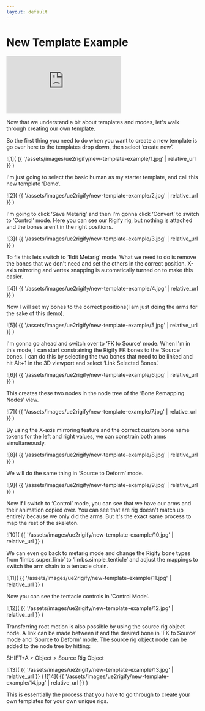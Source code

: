 ```yaml
---
layout: default
---
```


# New Template Example

<iframe src="https://www.youtube.com/embed/F9cTXzO8wq0" frameborder="0" allow="accelerometer; autoplay; clipboard-write; encrypted-media; gyroscope; picture-in-picture" allowfullscreen></iframe>


Now that we understand a bit about templates and modes, let's walk through creating our own template.

So the first thing you need to do when you want to create a new template is go over here to the templates drop down, then select ‘create new’.

![1]( {{ '/assets/images/ue2rigify/new-template-example/1.jpg' | relative_url }} )

I'm just going to select the basic human as my starter template, and call this new template ‘Demo’.

![2]( {{ '/assets/images/ue2rigify/new-template-example/2.jpg' | relative_url }} )

I'm going to click ‘Save Metarig’ and then I'm gonna click ‘Convert’ to switch to ‘Control’ mode. Here you can see our Rigify rig, but nothing is attached and the bones aren’t in the right positions.

![3]( {{ '/assets/images/ue2rigify/new-template-example/3.jpg' | relative_url }} )

To fix this lets switch to ‘Edit Metarig’ mode.  What we need to do is remove the bones that we don't need and set the others in the correct position. X-axis mirroring and vertex snapping is automatically turned on to make this easier.

![4]( {{ '/assets/images/ue2rigify/new-template-example/4.jpg' | relative_url }} )

Now I will set my bones to the correct positions(I am just doing the arms for the sake of this demo).

![5]( {{ '/assets/images/ue2rigify/new-template-example/5.jpg' | relative_url }} )

I'm gonna go ahead and switch over to ‘FK to Source’ mode. When I'm in this mode, I can start constraining the Rigify FK bones to the ‘Source’ bones.  I can do this by selecting the two bones that need to be linked and hit Alt+1 in the 3D viewport and select ‘Link Selected Bones’.

![6]( {{ '/assets/images/ue2rigify/new-template-example/6.jpg' | relative_url }} )

This creates these two nodes in the node tree of the ‘Bone Remapping Nodes’ view.

![7]( {{ '/assets/images/ue2rigify/new-template-example/7.jpg' | relative_url }} )

By using the X-axis mirroring feature and the correct custom bone name tokens for the left and right values, we can constrain both arms simultaneously.

![8]( {{ '/assets/images/ue2rigify/new-template-example/8.jpg' | relative_url }} )

We will do the same thing in ‘Source to Deform’ mode.

![9]( {{ '/assets/images/ue2rigify/new-template-example/9.jpg' | relative_url }} )

Now if I switch to ‘Control’ mode, you can see that we have our arms and their animation copied over. You can see that are rig doesn't match up entirely because we only did the arms. But it's the exact same process to map the rest of the skeleton.

![10]( {{ '/assets/images/ue2rigify/new-template-example/10.jpg' | relative_url }} )

We can even go back to metarig mode and change the Rigify bone types from ‘limbs.super_limb’ to ‘limbs.simple_tenticle’ and adjust the mappings to switch the arm chain to a tentacle chain.

![11]( {{ '/assets/images/ue2rigify/new-template-example/11.jpg' | relative_url }} )

Now you can see the tentacle controls in ‘Control Mode’.

![12]( {{ '/assets/images/ue2rigify/new-template-example/12.jpg' | relative_url }} )

Transferring root motion is also possible by using the source rig object node. A link can be made between it and the 
desired bone in 'FK to Source' mode and 'Source to Deform' mode. The source rig object node can be added to the node tree 
by hitting:

SHIFT+A > Object > Source Rig Object

![13]( {{ '/assets/images/ue2rigify/new-template-example/13.jpg' | relative_url }} )
![14]( {{ '/assets/images/ue2rigify/new-template-example/14.jpg' | relative_url }} )

This is essentially the process that you have to go through to create your own templates for your own unique rigs.